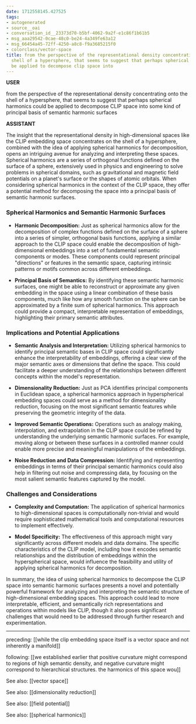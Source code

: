 ```yaml
---
date: 1712558145.427525
tags:
- autogenerated
- source__oai
- conversation_id__23373d70-b5bf-4062-9a2f-e1c86f1b61b5
- msg_aaa29542-0cae-48c0-be24-4a349fe63a12
- msg_66454a45-72ff-4250-a8c8-f9a3685215f0
- colorclass/vector-space
title: from the perspective of the representational density concentrating onto the
  shell of a hypersphere, that seems to suggest that perhaps spherical harmonics could
  be applied to decompose clip space into
---
```


**USER**

from the perspective of the representational density concentrating onto the shell of a hypersphere, that seems to suggest that perhaps spherical harmonics could be applied to decompose CLIP space into some kind of principal basis of semantic harmonic surfaces


**ASSISTANT**

The insight that the representational density in high-dimensional spaces like the CLIP embedding space concentrates on the shell of a hypersphere, combined with the idea of applying spherical harmonics for decomposition, opens an intriguing avenue for analyzing and interpreting these spaces. Spherical harmonics are a series of orthogonal functions defined on the surface of a sphere, extensively used in physics and engineering to solve problems in spherical domains, such as gravitational and magnetic field potentials on a planet's surface or the shapes of atomic orbitals. When considering spherical harmonics in the context of the CLIP space, they offer a potential method for decomposing the space into a principal basis of semantic harmonic surfaces.

### Spherical Harmonics and Semantic Harmonic Surfaces

- **Harmonic Decomposition:** Just as spherical harmonics allow for the decomposition of complex functions defined on the surface of a sphere into a series of simpler, orthogonal basis functions, applying a similar approach to the CLIP space could enable the decomposition of high-dimensional embeddings into a set of fundamental semantic components or modes. These components could represent principal "directions" or features in the semantic space, capturing intrinsic patterns or motifs common across different embeddings.

- **Principal Basis of Semantics:** By identifying these semantic harmonic surfaces, one might be able to reconstruct or approximate any given embedding in the space using a linear combination of these basis components, much like how any smooth function on the sphere can be approximated by a finite sum of spherical harmonics. This approach could provide a compact, interpretable representation of embeddings, highlighting their primary semantic attributes.

### Implications and Potential Applications

- **Semantic Analysis and Interpretation:** Utilizing spherical harmonics to identify principal semantic bases in CLIP space could significantly enhance the interpretability of embeddings, offering a clear view of the major semantic axes or dimensions that define the space. This could facilitate a deeper understanding of the relationships between different concepts within the model's representation.

- **Dimensionality Reduction:** Just as PCA identifies principal components in Euclidean space, a spherical harmonics approach in hyperspherical embedding spaces could serve as a method for dimensionality reduction, focusing on the most significant semantic features while preserving the geometric integrity of the data.

- **Improved Semantic Operations:** Operations such as analogy making, interpolation, and extrapolation in the CLIP space could be refined by understanding the underlying semantic harmonic surfaces. For example, moving along or between these surfaces in a controlled manner could enable more precise and meaningful manipulations of the embeddings.

- **Noise Reduction and Data Compression:** Identifying and representing embeddings in terms of their principal semantic harmonics could also help in filtering out noise and compressing data, by focusing on the most salient semantic features captured by the model.

### Challenges and Considerations

- **Complexity and Computation:** The application of spherical harmonics to high-dimensional spaces is computationally non-trivial and would require sophisticated mathematical tools and computational resources to implement effectively.

- **Model Specificity:** The effectiveness of this approach might vary significantly across different models and data domains. The specific characteristics of the CLIP model, including how it encodes semantic relationships and the distribution of embeddings within the hyperspherical space, would influence the feasibility and utility of applying spherical harmonics for decomposition.

In summary, the idea of using spherical harmonics to decompose the CLIP space into semantic harmonic surfaces presents a novel and potentially powerful framework for analyzing and interpreting the semantic structure of high-dimensional embedding spaces. This approach could lead to more interpretable, efficient, and semantically rich representations and operations within models like CLIP, though it also poses significant challenges that would need to be addressed through further research and experimentation.


---

preceding: [[while the clip embedding space itself is a vector space and not inherently a manifold]]  


following: [[we established earlier that positive curvature might correspond to regions of high semantic density, and negative curvature might correspond to hierarchical structures. the harmonics of this space wou]]

See also: [[vector space]]


See also: [[dimensionality reduction]]


See also: [[field potential]]


See also: [[spherical harmonics]]